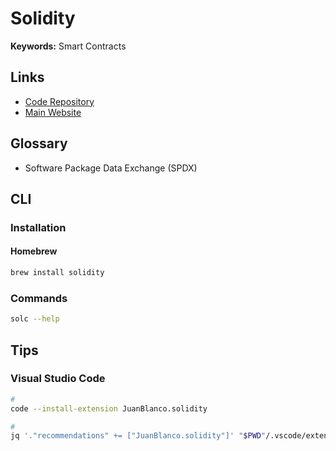 # Solidity

<!--
https://app.pluralsight.com/library/courses/blockchain-ethereum-developing-applications/table-of-contents

ERC 1155

https://github.com/alloy-rs/svm-rs
-->

**Keywords:** Smart Contracts

## Links

- [Code Repository](https://github.com/ethereum/solidity)
- [Main Website](https://soliditylang.org)

## Glossary

- Software Package Data Exchange (SPDX)

## CLI

### Installation

#### Homebrew

```sh
brew install solidity
```

### Commands

```sh
solc --help
```

## Tips

### Visual Studio Code

```sh
#
code --install-extension JuanBlanco.solidity

#
jq '."recommendations" += ["JuanBlanco.solidity"]' "$PWD"/.vscode/extensions.json | sponge "$PWD"/.vscode/extensions.json
```
